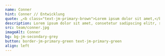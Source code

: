 ```yaml
---
name: Conner
hint: Conner // Entwicklung
quote: „<b class="text-jm-primary-brown">Lorem ipsum dolor sit amet,</b> Lorem ipsum dolor sit amet, consetetur sadipscing elitr, sed diam nonumy eirmod tempor invidunt ut labore et dolore magna aliquyam erat, sed diam voluptua.“
description: Lorem ipsum dolor sit amet, consetetur sadipscing elitr, sed diam nonumy eirmod tempor invidunt ut labore et dolore magna aliquyam erat, sed diam voluptua.Lorem ipsum dolor sit amet, consetetur sadipscing elitr, sed diam nonumy eirmod tempor invidunt ut labore et dolore magna aliquyam erat, sed diam voluptua.
src: team/conner.jpg
imageAlt: Conner
bg: bg-jm-secondary-grey
button: border-jm-primary-green text-jm-primary-green
align: left
---
```

